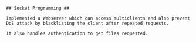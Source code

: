     ## Socket Programming ##

    Implemented a Webserver which can access multiclients and also prevent DoS attack by blacklisting the client after repeated requests.

    It also handles authentication to get files requested.

